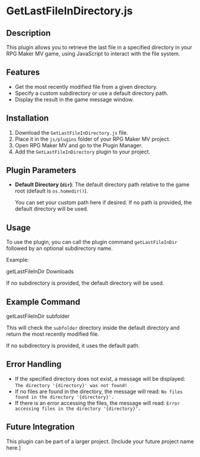 # GetLastFileInDirectory.js

## Description

This plugin allows you to retrieve the last file in a specified directory in your RPG Maker MV game, using JavaScript to interact with the file system.

## Features

- Get the most recently modified file from a given directory.
- Specify a custom subdirectory or use a default directory path.
- Display the result in the game message window.

## Installation

1. Download the `GetLastFileInDirectory.js` file.
2. Place it in the `js/plugins` folder of your RPG Maker MV project.
3. Open RPG Maker MV and go to the Plugin Manager.
4. Add the `GetLastFileInDirectory` plugin to your project.

## Plugin Parameters

- **Default Directory (`dir`)**: The default directory path relative to the game root (default is `os.homedir()`).
  
  You can set your custom path here if desired. If no path is provided, the default directory will be used.

## Usage

To use the plugin, you can call the plugin command `getLastFileInDir` followed by an optional subdirectory name.

Example:

getLastFileInDir Downloads

If no subdirectory is provided, the default directory will be used.

## Example Command

getLastFileInDir subfolder

This will check the `subfolder` directory inside the default directory and return the most recently modified file.

If no subdirectory is provided, it uses the default path.

## Error Handling

- If the specified directory does not exist, a message will be displayed: `The directory '{directory}' was not found!`
- If no files are found in the directory, the message will read: `No files found in the directory '{directory}'.`
- If there is an error accessing the files, the message will read: `Error accessing files in the directory '{directory}'.`

## Future Integration

This plugin can be part of a larger project. [Include your future project name here.]
